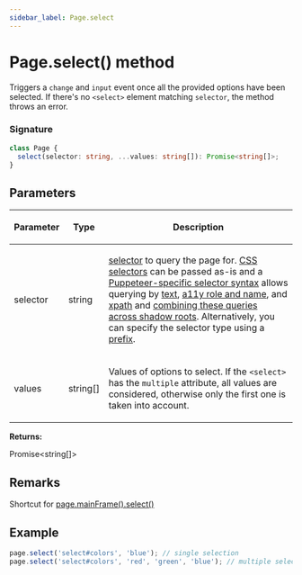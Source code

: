 ```yaml
---
sidebar_label: Page.select
---
```


# Page.select() method

Triggers a `change` and `input` event once all the provided options have been selected. If there's no `<select>` element matching `selector`, the method throws an error.

### Signature

```typescript
class Page {
  select(selector: string, ...values: string[]): Promise<string[]>;
}
```

## Parameters

<table><thead><tr><th>

Parameter

</th><th>

Type

</th><th>

Description

</th></tr></thead>
<tbody><tr><td>

selector

</td><td>

string

</td><td>

[selector](https://pptr.dev/guides/page-interactions#selectors) to query the page for. [CSS selectors](https://developer.mozilla.org/en-US/docs/Web/CSS/CSS_Selectors) can be passed as-is and a [Puppeteer-specific selector syntax](https://pptr.dev/guides/page-interactions#non-css-selectors) allows querying by [text](https://pptr.dev/guides/page-interactions#text-selectors--p-text), [a11y role and name](https://pptr.dev/guides/page-interactions#aria-selectors--p-aria), and [xpath](https://pptr.dev/guides/page-interactions#xpath-selectors--p-xpath) and [combining these queries across shadow roots](https://pptr.dev/guides/page-interactions#querying-elements-in-shadow-dom). Alternatively, you can specify the selector type using a [prefix](https://pptr.dev/guides/page-interactions#prefixed-selector-syntax).

</td></tr>
<tr><td>

values

</td><td>

string\[\]

</td><td>

Values of options to select. If the `<select>` has the `multiple` attribute, all values are considered, otherwise only the first one is taken into account.

</td></tr>
</tbody></table>

**Returns:**

Promise&lt;string\[\]&gt;

## Remarks

Shortcut for [page.mainFrame().select()](./puppeteer.frame.select.md)

## Example

```ts
page.select('select#colors', 'blue'); // single selection
page.select('select#colors', 'red', 'green', 'blue'); // multiple selections
```
